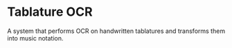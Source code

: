 # Tablature OCR
A system that performs OCR on handwritten tablatures and transforms them into music notation.